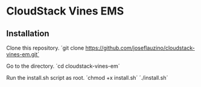 # CloudStack Vines EMS



## Installation

Clone this repository.
´git clone https://github.com/joseflauzino/cloudstack-vines-em.git´

Go to the directory.
´cd cloudstack-vines-em´

Run the install.sh script as root.
´chmod +x install.sh´
´./install.sh´